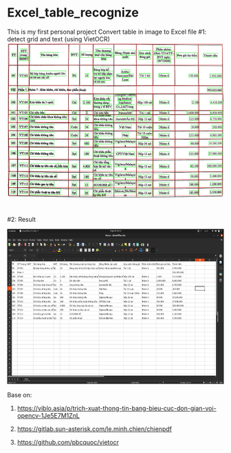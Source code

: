 # Excel_table_recognize
This is my first personal project
Convert table in image to Excel file
#1: detect grid and text (using VietOCR)
<img src="/result/result.jpg" width="600" height="360">

#
#
#
#
#2: Result


<img src="/result/result_excel.png" width="600" height="360">

Base on:

 1) https://viblo.asia/p/trich-xuat-thong-tin-bang-bieu-cuc-don-gian-voi-opencv-1Je5E7M1ZnL
 
 2) https://gitlab.sun-asterisk.com/le.minh.chien/chienpdf
 
 3) https://github.com/pbcquoc/vietocr
